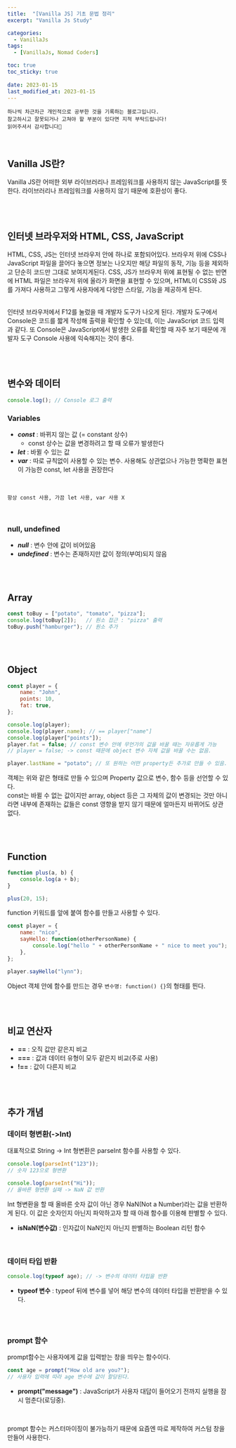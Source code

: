 ```yaml
---
title:  "[Vanilla JS] 기초 문법 정리" 
excerpt: "Vanilla Js Study"

categories:
  - VanillaJs
tags:
  - [VanillaJs, Nomad Coders]

toc: true
toc_sticky: true
 
date: 2023-01-15
last_modified_at: 2023-01-15
---
```

```
하나씩 차근차근 개인적으로 공부한 것을 기록하는 블로그입니다.
참고하시고 잘못되거나 고쳐야 할 부분이 있다면 지적 부탁드립니다!
읽어주셔서 감사합니다🙂
```
<br>

## Vanilla JS란?
Vanilla JS란 어떠한 외부 라이브러리나 프레임워크를 사용하지 않는 JavaScript를 뜻한다. 라이브러리나 프레임워크를 사용하지 않기 때문에 호환성이 좋다.

<br><br>

## 인터넷 브라우저와 HTML, CSS, JavaScript
HTML, CSS, JS는 인터넷 브라우저 안에 하나로 포함되어있다. 브라우저 위에 CSS나 JavaScript 파일을 끌어다 놓으면 정보는 나오지만 해당 파일의 동작, 기능 등을 제외하고 단순히 코드만 그대로 보여지게된다. CSS, JS가 브라우저 위에 표현될 수 없는 반면에 HTML 파일은 브라우저 위에 올라가 화면을 표현할 수 있으며, HTML이 CSS와 JS를 가져다 사용하고 그렇게 사용자에게 다양한 스타일, 기능을 제공하게 된다.<br><br>

인터넷 브라우저에서 F12를 눌렀을 때 개발자 도구가 나오게 된다. 개발자 도구에서 Console은 코드를 짧게 작성해 출력을 확인할 수 있는데, 이는 JavaScript 코드 입력과 같다. 또 Console은 JavaScript에서 발생한 오류를 확인할 때 자주 보기 때문에 개발자 도구 Console 사용에 익숙해지는 것이 좋다.

<br><br>

## 변수와 데이터

```js
console.log(); // Console 로그 출력
```

### Variables
- ***const*** : 바뀌지 않는 값 (= constant 상수)
    - const 상수는 값을 변경하려고 할 때 오류가 발생한다
- ***let*** : 바뀔 수 있는 값
- ***var*** : 따로 규칙없이 사용할 수 있는 변수. 사용해도 상관없으나 가능한 명확한 표현이 가능한 const, let 사용을 권장한다
<br>

```
항상 const 사용, 가끔 let 사용, var 사용 X
```
<br>

### null, undefined
- ***null*** : 변수 안에 값이 비어있음
- ***undefined*** : 변수는 존재하지만 값이 정의(부여)되지 않음

<br><br>

## Array
```js
const toBuy = ["potato", "tomato", "pizza"];
console.log(toBuy[2]);   // 원소 접근 : "pizza" 출력
toBuy.push("hamburger"); // 원소 추가
```

<br><br>

## Object
```js
const player = {
	name: "John",
	points: 10,
	fat: true,
};

console.log(player);
console.log(player.name); // == player["name"]
console.log(player["points"]);
player.fat = false; // const 변수 안에 무언가의 값을 바꿀 때는 자유롭게 가능 
// player = false; -> const 때문에 object 변수 자체 값을 바꿀 수는 없음.

player.lastName = "potato"; // 또 원하는 어떤 property든 추가로 만들 수 있음.
```

객체는 위와 같은 형태로 만들 수 있으며 Property 값으로 변수, 함수 등을 선언할 수 있다.<br>
const는 바뀔 수 없는 값이지만 array, object 등은 그 자체의 값이 변경되는 것만 아니라면 내부에 존재하는 값들은 const 영향을 받지 않기 때문에 얼마든지 바뀌어도 상관없다.

<br><br>

## Function
```js
function plus(a, b) {
	console.log(a + b);
}

plus(20, 15);
```

function 키워드를 앞에 붙여 함수를 만들고 사용할 수 있다.
<br>

```js
const player = {
	name: "nico",
	sayHello: function(otherPersonName) {
		console.log("hello " + otherPersonName + " nice to meet you");
	},
};

player.sayHello("lynn");
```

Object 객체 안에 함수를 만드는 경우 `변수명: function() {}`의 형태를 띈다.

<br><br>

## 비교 연산자
- **==** : 오직 값만 같은지 비교
- **===** : 값과 데이터 유형이 모두 같은지 비교(주로 사용)
- **!==** : 값이 다른지 비교

<br><br>

## 추가 개념
### 데이터 형변환(->Int)
대표적으로 String -> Int 형변환은 parseInt 함수를 사용할 수 있다.

```js
console.log(parseInt("123"));
// 숫자 123으로 형변환

console.log(parseInt("Hi"));
// 올바른 형변환 실패 -> NaN 값 반환
```

Int 형변환을 할 때 올바른 숫자 값이 아닌 경우 NaN(Not a Number)라는 값을 반환하게 된다. 이 값은 숫자인지 아닌지 파악하고자 할 때 아래 함수를 이용해 판별할 수 있다.
<br>

- **isNaN(변수값)** : 인자값이 NaN인지 아닌지 판별하는 Boolean 리턴 함수

<br>

### 데이터 타입 반환
```js
console.log(typeof age); // -> 변수의 데이터 타입을 반환
```
- **typeof 변수** : typeof 뒤에 변수를 넣어 해당 변수의 데이터 타입을 반환받을 수 있다.


<br><br>

### prompt 함수
prompt함수는 사용자에게 값을 입력받는 창을 띄우는 함수이다.<br>

```js
const age = prompt("How old are you?");
// 사용자 입력에 따라 age 변수에 값이 할당된다.
```

- **prompt("message")** : JavaScript가 사용자 대답이 들어오기 전까지 실행을 잠시 멈춘다(로딩중).
<br>

prompt 함수는 커스터마이징이 불가능하기 때문에 요즘엔 따로 제작하여 커스텀 창을 만들어 사용한다.
